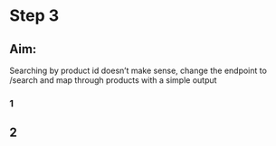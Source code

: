 # Step 3

## Aim:

Searching by product id doesn’t make sense, change the endpoint to /search and map through products with a simple output

### 1

## 2
